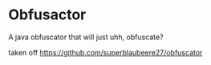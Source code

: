 # Obfusactor
A java obfuscator that will just uhh, obfuscate?



taken off https://github.com/superblaubeere27/obfuscator
